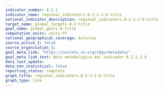 ```yaml
---
indicator_number: 8.2.1
indicator_name: regional_indicators.8-2-1-1-b-title
national_indicator_description: regional_indicators.8-2-1-1-b-title
target_name: global_targets.8-2-title
goal_name: global_goals.8-title
computation_units: units.PT
national_geographical_coverage: Asturias
source_active_1: false
source_organisation_1:  
goal_meta_link: "https://unstats.un.org/sdgs/metadata/"
goal_meta_link_text: Nota metodológica del indicador 8.2.1.1.b
data_last_update:  
data_non_statistical: false
reporting_status: complete
graph_title: regional_indicators.8-2-1-1-b-title
graph_type: line
---
```

